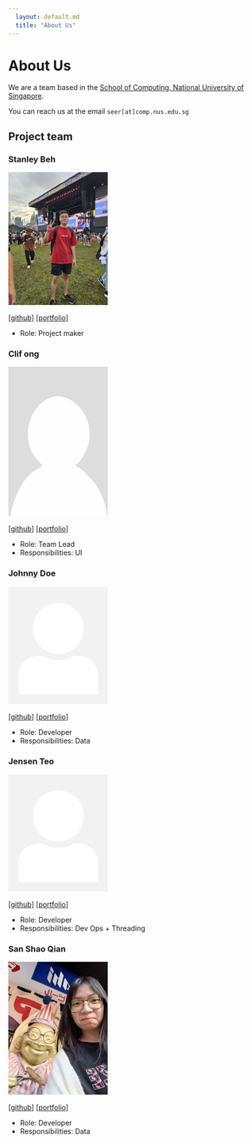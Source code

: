 ```yaml
---
  layout: default.md
  title: "About Us"
---
```


# About Us

We are a team based in the [School of Computing, National University of Singapore](http://www.comp.nus.edu.sg).

You can reach us at the email `seer[at]comp.nus.edu.sg`

## Project team

### Stanley Beh

<img src="images/ziliangstanley.png" width="200px">

[[github](https://github.com/ziliangstanley)]
[[portfolio](team/clifong.md)]

* Role: Project maker

### Clif ong

<img src="images/clifong.png" width="200px">

[[github](http://github.com/clifong)]
[[portfolio](team/johndoe.md)]

* Role: Team Lead
* Responsibilities: UI

### Johnny Doe

<img src="images/johndoe.png" width="200px">

[[github](http://github.com/johndoe)] [[portfolio](team/johndoe.md)]

* Role: Developer
* Responsibilities: Data

### Jensen Teo

<img src="images/johndoe.png" width="200px">

[[github](http://github.com/johndoe)]
[[portfolio](team/johndoe.md)]

* Role: Developer
* Responsibilities: Dev Ops + Threading

### San Shao Qian

<img src="images/sanshaoqian.png" width="200px">

[[github](https://github.com/SanShaoQian)]
[[portfolio](team/sanshaoqian.md)]

* Role: Developer
* Responsibilities: Data
